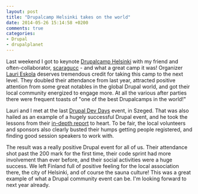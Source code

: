 ```yaml
---
layout: post
title: "Drupalcamp Helsinki takes on the world"
date: 2014-05-26 15:14:58 +0200
comments: true
categories: 
- Drupal
- drupalplanet
---
```

Last weekend I got to keynote [Drupalcamp Helsinki](http://drupalcamp.fi) with my friend and often-collaborator, [scaragucc](http://twitter.com/adamjurantenor) - and what a great camp it was! Organizer [Lauri Eskola](https://twitter.com/laurii1) deserves tremendous credit for taking this camp to the next level. They doubled their attendance from last year, attracted positive attention from some great notables in the global Drupal world, and got their local community energized to engage more. At all the various after parties there were frequent toasts of "one of the best Drupalcamps in the world!"

Lauri and I met at the last [Drupal Dev Days](http://szeged2014.drupaldays.org) event, in Szeged. That was also hailed as an example of a hugely successful Drupal event, and he took the lessons from their [in-depth report](https://docs.google.com/file/d/0B6xsrc5BVkagNVpoeEFDZy1RMVk/edit) to heart. To be fair, the local volunteers and sponsors also clearly busted their humps getting people registered, and finding good session speakers to work with.

The result was a really positive Drupal event for all of us. Their attendance shot past the 200 mark for the first time, their code sprint had more involvement than ever before, and their social activities were a huge success. We left Finland full of positive feeling for the local association there, the city of Helsinki, and of course the sauna culture! This was a great example of what a Drupal community event can be. I'm looking forward to next year already.
